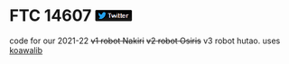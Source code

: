 # FTC 14607 [![twitter](./res/fixeddarktwitterlogo.png)](https://twitter.com/asiank0ala)

code for our 2021-22 ~~v1 robot Nakiri~~ ~~v2 robot Osiris~~ v3 robot hutao. uses [koawalib](https://github.com/AsianKoala/koawalib)
  

